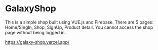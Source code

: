 # GalaxyShop

This is a simple shop built using VUE.js and Firebase.
There are 5 pages: Home/SingIn, Shop, SignUp, Product detail.
You cannot access the shop page without being logged in.

https://galaxy-shop.vercel.app/
